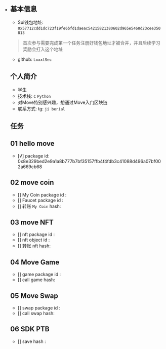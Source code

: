 - ## 基本信息
  - Sui钱包地址: `0x57712cdd1dc723f19fe6bfd1daeac54215821380602d965e5460d23cee350813`
  > 首次参与需要完成第一个任务注册好钱包地址才被合并，并且后续学习奖励会打入这个地址
  - github: `LxxxtSec`

  ## 个人简介
  - 学生
  - 技术栈: `C` `Python`
  - 对Move特别感兴趣，想通过Move入门区块链
  - 联系方式: tg: `ji berial` 

  ## 任务

  ##   01 hello move  
  - [√] package id: 0x8e329bed2e9a1a8b777b7bf35157ffb4f4fdb3c41088d496a07bf002a669cb68

  ##   02 move coin
  - [] My Coin package id : 
  - [] Faucet package id : 
  - [] 转账 `My Coin` hash:

  ##   03 move NFT
  - [] nft package id :
  - [] nft object id : 
  - [] 转账 nft  hash:

  ##   04 Move Game
  - [] game package id :
  - [] call game hash:

  ##   05 Move Swap
  - [] swap package id :
  - [] call swap hash:

  ##   06 SDK PTB
  - [] save hash :